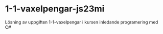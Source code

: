 1-1-vaxelpengar-js23mi
======================

Lösning av uppgiften 1-1-vaxelpengar i kursen inledande programering med C#

